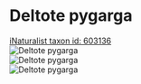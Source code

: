 
Deltote pygarga
===============
  
[iNaturalist taxon id: 603136](https://www.inaturalist.org/taxa/603136)  
![Deltote pygarga](https://inaturalist-open-data.s3.amazonaws.com/photos/212097895/medium.jpeg)  
![Deltote pygarga](https://inaturalist-open-data.s3.amazonaws.com/photos/212097919/medium.jpeg)  
![Deltote pygarga](https://inaturalist-open-data.s3.amazonaws.com/photos/212095872/medium.jpeg)